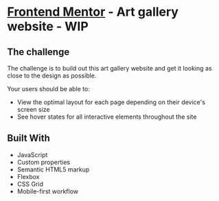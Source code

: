 # [Frontend Mentor](frontendmentor.io/) - Art gallery website - WIP 

## The challenge
The challenge is to build out this art gallery website and get it looking as close to the design as possible.

Your users should be able to:

- View the optimal layout for each page depending on their device's screen size
- See hover states for all interactive elements throughout the site

## Built With

- JavaScript
- Custom properties
- Semantic HTML5 markup
- Flexbox
- CSS Grid
- Mobile-first workflow



